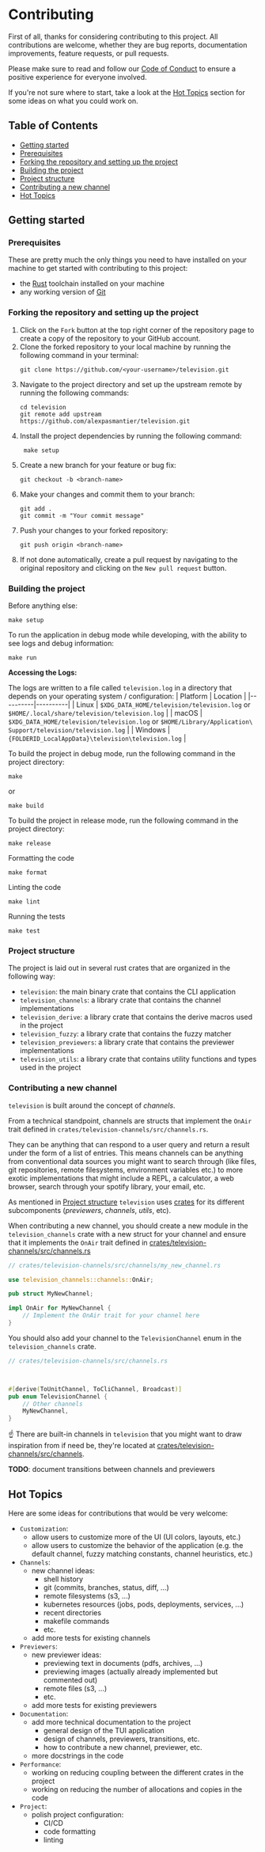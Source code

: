 # Contributing

First of all, thanks for considering contributing to this project. All contributions are welcome, whether they are bug
reports, documentation improvements, feature requests, or pull requests.

Please make sure to read and follow our [Code of Conduct](CODE_OF_CONDUCT.md) to ensure a positive experience for everyone involved.

If you're not sure where to start, take a look at the [Hot Topics](#hot-topics) section for some ideas on what you could work on.

## Table of Contents
- [Getting started](#getting-started)
- [Prerequisites](#prerequisites)
- [Forking the repository and setting up the project](#forking-the-repository-and-setting-up-the-project)
- [Building the project](#building-the-project)
- [Project structure](#project-structure)
- [Contributing a new channel](#contributing-a-new-channel)
- [Hot Topics](#hot-topics)

## Getting started
### Prerequisites
These are pretty much the only things you need to have installed on your machine to get started with contributing to this project:
- the [Rust](https://www.rust-lang.org/tools/install) toolchain installed on your machine
- any working version of [Git](https://git-scm.com/downloads)

### Forking the repository and setting up the project
1. Click on the `Fork` button at the top right corner of the repository page to create a copy of the repository to your
   GitHub account.
2. Clone the forked repository to your local machine by running the following command in your terminal:
   ```shell
   git clone https://github.com/<your-username>/television.git
   ```
3. Navigate to the project directory and set up the upstream remote by running the following commands:
   ```shell
   cd television
   git remote add upstream https://github.com/alexpasmantier/television.git
   ```
4. Install the project dependencies by running the following command:
   ```shell
    make setup
    ```
5. Create a new branch for your feature or bug fix:
   ```shell
   git checkout -b <branch-name>
   ```
6. Make your changes and commit them to your branch:
   ```shell
   git add .
   git commit -m "Your commit message"
   ```
7. Push your changes to your forked repository:
   ```shell
   git push origin <branch-name>
   ```
8. If not done automatically, create a pull request by navigating to the original repository and clicking on the `New pull request` button.


### Building the project
Before anything else:
```shell
make setup
```
To run the application in debug mode while developing, with the ability to see logs and debug information:
```shell
make run
```

**Accessing the Logs:**

The logs are written to a file called `television.log` in a directory that depends on your operating system /
configuration:
| Platform | Location |
|----------|----------|
| Linux | `$XDG_DATA_HOME/television/television.log` or `$HOME/.local/share/television/television.log` |
| macOS | `$XDG_DATA_HOME/television/television.log` or `$HOME/Library/Application\ Support/television/television.log` |
| Windows | `{FOLDERID_LocalAppData}\television\television.log` |

To build the project in debug mode, run the following command in the project directory:
```shell
make
```
or
```shell
make build
```

To build the project in release mode, run the following command in the project directory:
```shell
make release
```
Formatting the code
```shell
make format
```
Linting the code
```shell
make lint
```
Running the tests
```shell
make test
```

### Project structure
The project is laid out in several rust crates that are organized in the following way:
- `television`: the main binary crate that contains the CLI application
- `television_channels`: a library crate that contains the channel implementations
- `television_derive`: a library crate that contains the derive macros used in the project
- `television_fuzzy`: a library crate that contains the fuzzy matcher
- `television_previewers`: a library crate that contains the previewer implementations
- `television_utils`: a library crate that contains utility functions and types used in the project


### Contributing a new channel

`television` is built around the concept of _channels_.

From a technical standpoint, channels are structs that implement the `OnAir` trait defined in `crates/television-channels/src/channels.rs`.

They can be anything that can respond to a user query and return a result under the form of a list of entries. This means channels can be anything from conventional data sources you might want to search through (like files, git repositories, remote filesystems, environment variables etc.) to more exotic implementations that might include a REPL, a calculator, a web browser, search through your spotify library, your email, etc.

As mentioned in [Project structure](#project-structure) `television` uses [crates](https://doc.rust-lang.org/book/ch07-01-packages-and-crates.html) for its different subcomponents (_previewers_, _channels_, _utils_, etc).

When contributing a new channel, you should create a new module in the `television_channels` crate with a new struct for
your channel and ensure that it implements the `OnAir` trait defined in [crates/television-channels/src/channels.rs](crates/television-channels/src/channels.rs)

```rust
// crates/television-channels/src/channels/my_new_channel.rs

use television_channels::channels::OnAir;

pub struct MyNewChannel;

impl OnAir for MyNewChannel {
    // Implement the OnAir trait for your channel here
}
```

You should also add your channel to the `TelevisionChannel` enum in the `television_channels` crate.

```rust
// crates/television-channels/src/channels.rs



#[derive(ToUnitChannel, ToCliChannel, Broadcast)]
pub enum TelevisionChannel {
    // Other channels
    MyNewChannel,
}
```

☝️ There are built-in channels in `television` that you might want to draw inspiration from if need be, they're located at [crates/television-channels/src/channels](crates/television-channels/src/channels).

**TODO**: document transitions between channels and previewers


## Hot Topics
Here are some ideas for contributions that would be very welcome:

- `Customization`:
  - allow users to customize more of the UI (UI colors, layouts, etc.)
  - allow users to customize the behavior of the application (e.g. the default channel, fuzzy matching constants, channel heuristics, etc.)
- `Channels`:
  - new channel ideas:
    - shell history
    - git (commits, branches, status, diff, ...)
    - remote filesystems (s3, ...)
    - kubernetes resources (jobs, pods, deployments, services, ...)
    - recent directories
    - makefile commands
    - etc.
  - add more tests for existing channels
- `Previewers`:
  - new previewer ideas:
    - previewing text in documents (pdfs, archives, ...)
    - previewing images (actually already implemented but commented out)
    - remote files (s3, ...)
    - etc.
  - add more tests for existing previewers
- `Documentation`:
  - add more technical documentation to the project
    - general design of the TUI application
    - design of channels, previewers, transitions, etc.
    - how to contribute a new channel, previewer, etc.
  - more docstrings in the code
- `Performance`:
  - working on reducing coupling between the different crates in the project
  - working on reducing the number of allocations and copies in the code
- `Project`:
  - polish project configuration:
    - CI/CD
    - code formatting
    - linting



